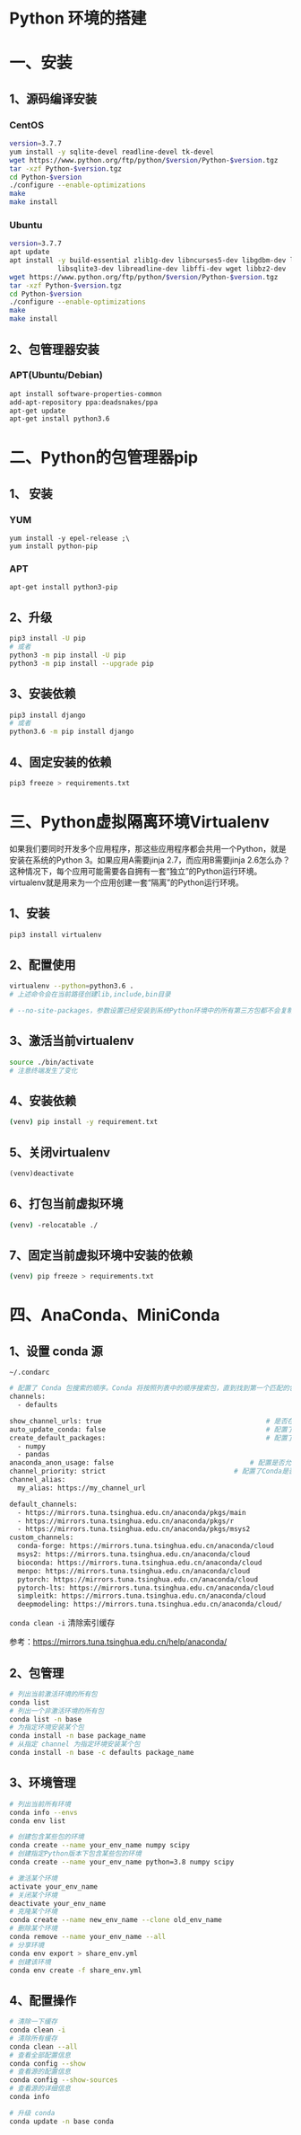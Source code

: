 # Python 环境的搭建

# 一、安装

## 1、源码编译安装

### CentOS

```bash
version=3.7.7
yum install -y sqlite-devel readline-devel tk-devel
wget https://www.python.org/ftp/python/$version/Python-$version.tgz
tar -xzf Python-$version.tgz
cd Python-$version
./configure --enable-optimizations
make
make install
```

### Ubuntu

```bash
version=3.7.7
apt update
apt install -y build-essential zlib1g-dev libncurses5-dev libgdbm-dev libnss3-dev libssl-dev \
			libsqlite3-dev libreadline-dev libffi-dev wget libbz2-dev
wget https://www.python.org/ftp/python/$version/Python-$version.tgz
tar -xzf Python-$version.tgz
cd Python-$version
./configure --enable-optimizations
make
make install
```

## 2、包管理器安装

### APT(Ubuntu/Debian)

```bash
apt install software-properties-common
add-apt-repository ppa:deadsnakes/ppa
apt-get update
apt-get install python3.6
```

# 二、Python的包管理器pip

## 1、 安装

### YUM

```
yum install -y epel-release ;\
yum install python-pip
```

### APT

```
apt-get install python3-pip
```

## 2、升级

```bash
pip3 install -U pip
# 或者
python3 -m pip install -U pip
python3 -m pip install --upgrade pip
```

## 3、安装依赖

```bash
pip3 install django
# 或者
python3.6 -m pip install django
```

## 4、固定安装的依赖

```bash
pip3 freeze > requirements.txt
```

# 三、Python虚拟隔离环境Virtualenv

如果我们要同时开发多个应用程序，那这些应用程序都会共用一个Python，就是安装在系统的Python 3。如果应用A需要jinja 2.7，而应用B需要jinja 2.6怎么办？这种情况下，每个应用可能需要各自拥有一套“独立”的Python运行环境。virtualenv就是用来为一个应用创建一套“隔离”的Python运行环境。

## 1、安装

```bash
pip3 install virtualenv
```

## 2、配置使用

```bash
virtualenv --python=python3.6 .
# 上述命令会在当前路径创建lib,include,bin目录

# --no-site-packages，参数设置已经安装到系统Python环境中的所有第三方包都不会复制过来，可以得到一个不带任何第三方包的“干净”的Python运行环境。
```

## 3、激活当前virtualenv

```bash
source ./bin/activate  
# 注意终端发生了变化
```

## 4、安装依赖

```bash
(venv) pip install -y requirement.txt  
```

## 5、关闭virtualenv

```ruby
(venv)deactivate
```

## 6、打包当前虚拟环境

```bash
(venv) -relocatable ./
```

## 7、固定当前虚拟环境中安装的依赖

```bash
(venv) pip freeze > requirements.txt
```

# 四、AnaConda、MiniConda

## 1、设置 conda 源

`~/.condarc`

```bash
# 配置了 Conda 包搜索的顺序。Conda 将按照列表中的顺序搜索包，直到找到第一个匹配的包为止
channels:
  - defaults

show_channel_urls: true											# 是否在安装过程中显示从哪个频道下载的包
auto_update_conda: false										# 配置了是否在每次使用 Conda 命令时自动更新 Conda。
create_default_packages:										# 配置了创建新环境时默认安装的包
  - numpy
  - pandas
anaconda_anon_usage: false									# 配置是否允许匿名使用数据的收集
channel_priority: strict								# 配置了Conda是否优先使用指定的频道."strict"(严格)表示只使用指定频道,"flexible"(灵活)表示可以使用其他频道
channel_alias:															# 设置频道别名，以便更方便地引用频道
  my_alias: https://my_channel_url

default_channels:														# 设置了 Conda 搜索包时的默认频道列表
  - https://mirrors.tuna.tsinghua.edu.cn/anaconda/pkgs/main
  - https://mirrors.tuna.tsinghua.edu.cn/anaconda/pkgs/r
  - https://mirrors.tuna.tsinghua.edu.cn/anaconda/pkgs/msys2
custom_channels:														# 设置自定义频道
  conda-forge: https://mirrors.tuna.tsinghua.edu.cn/anaconda/cloud
  msys2: https://mirrors.tuna.tsinghua.edu.cn/anaconda/cloud
  bioconda: https://mirrors.tuna.tsinghua.edu.cn/anaconda/cloud
  menpo: https://mirrors.tuna.tsinghua.edu.cn/anaconda/cloud
  pytorch: https://mirrors.tuna.tsinghua.edu.cn/anaconda/cloud
  pytorch-lts: https://mirrors.tuna.tsinghua.edu.cn/anaconda/cloud
  simpleitk: https://mirrors.tuna.tsinghua.edu.cn/anaconda/cloud
  deepmodeling: https://mirrors.tuna.tsinghua.edu.cn/anaconda/cloud/
```

`conda clean -i` 清除索引缓存

参考：https://mirrors.tuna.tsinghua.edu.cn/help/anaconda/

## 2、包管理

```bash
# 列出当前激活环境的所有包
conda list
# 列出一个非激活环境的所有包
conda list -n base
# 为指定环境安装某个包
conda install -n base package_name
# 从指定 channel 为指定环境安装某个包
conda install -n base -c defaults package_name
```

## 3、环境管理

```bash
# 列出当前所有环境
conda info --envs
conda env list

# 创建包含某些包的环境
conda create --name your_env_name numpy scipy
# 创建指定Python版本下包含某些包的环境
conda create --name your_env_name python=3.8 numpy scipy

# 激活某个环境
activate your_env_name
# 关闭某个环境
deactivate your_env_name
# 克隆某个环境
conda create --name new_env_name --clone old_env_name
# 删除某个环境
conda remove --name your_env_name --all
# 分享环境
conda env export > share_env.yml
# 创建该环境
conda env create -f share_env.yml
```

## 4、配置操作

```bash
# 清除一下缓存
conda clean -i
# 清除所有缓存
conda clean --all
# 查看全部配置信息
conda config --show
# 查看源的配置信息
conda config --show-sources
# 查看源的详细信息
conda info

# 升级 conda
conda update -n base conda
```
